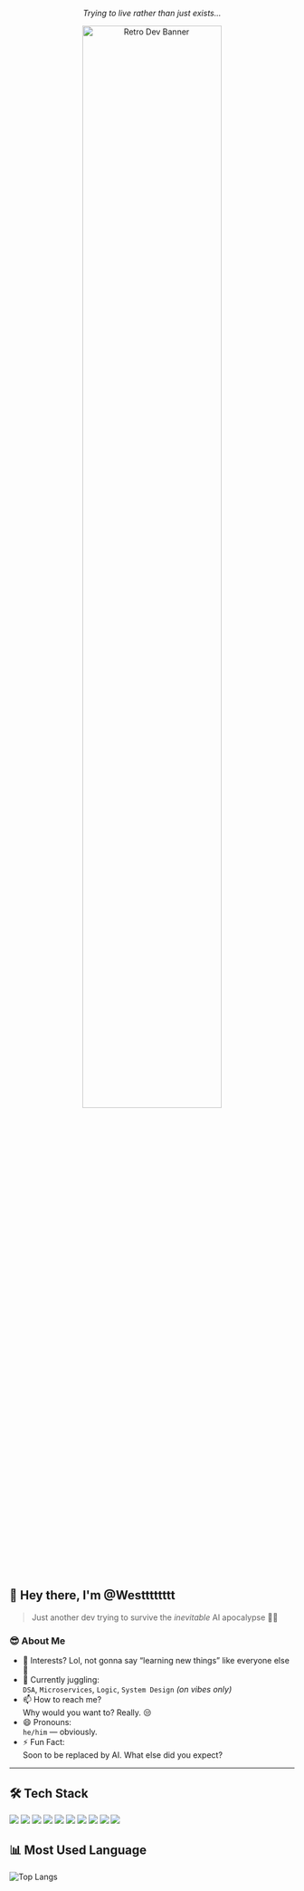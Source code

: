 <p align="center"><i >Trying to live rather than just exists...</i></p>

<p align="center">
  <img src="https://user-images.githubusercontent.com/74038190/225813708-98b745f2-7d22-48cf-9150-083f1b00d6c9.gif" alt="Retro Dev Banner" width="70%" height/>
</p>

## 👋 Hey there, I'm @Westttttttt

> Just another dev trying to survive the *inevitable* AI apocalypse 🤖💥

### 😎 About Me
- 👀 Interests? Lol, not gonna say “learning new things” like everyone else 🥱  
- 🌱 Currently juggling:  
  `DSA`, `Microservices`, `Logic`, `System Design` *(on vibes only)*  
- 📫 How to reach me?  
  Why would you want to? Really. 😒  
- 😄 Pronouns:  
  `he/him` — obviously.  
- ⚡ Fun Fact:  
  Soon to be replaced by AI. What else did you expect?

---

## 🛠️ Tech Stack
<div align="left">
  <img src="https://img.shields.io/badge/Next.js-000?logo=nextdotjs&logoColor=white&style=for-the-badge" />
  <img src="https://img.shields.io/badge/React-20232A?logo=react&logoColor=61DAFB&style=for-the-badge" />
  <img src="https://img.shields.io/badge/HTML5-E34F26?logo=html5&logoColor=white&style=for-the-badge" />
  <img src="https://img.shields.io/badge/CSS3-1572B6?logo=css3&logoColor=white&style=for-the-badge" />
  <img src="https://img.shields.io/badge/JavaScript-F7DF1E?logo=javascript&logoColor=black&style=for-the-badge" />
  <img src="https://img.shields.io/badge/TypeScript-007ACC?logo=typescript&logoColor=white&style=for-the-badge" />
  <img src="https://img.shields.io/badge/Node.js-339933?logo=nodedotjs&logoColor=white&style=for-the-badge" />
  <img src="https://img.shields.io/badge/Prisma-2D3748?logo=prisma&logoColor=white&style=for-the-badge" />
  <img src="https://img.shields.io/badge/MongoDB-4EA94B?logo=mongodb&logoColor=white&style=for-the-badge" />
  <img src="https://img.shields.io/badge/PostgreSQL-4169E1?logo=postgresql&logoColor=white&style=for-the-badge" />
</div>

## 📊 Most Used Language

![Top Langs](https://github-readme-stats.vercel.app/api/top-langs/?username=Westttttttt&layout=compact&theme=tokyonight)
